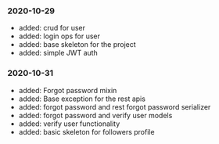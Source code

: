 ### 2020-10-29
- added: crud for user
- added: login ops for user
- added: base skeleton for the project
- added: simple JWT auth

### 2020-10-31
- added: Forgot password mixin
- added: Base exception for the rest apis
- added: forgot password and rest forgot password serializer
- added: forgot password and verify user models
- added: verify user functionality
- added: basic skeleton for followers profile
